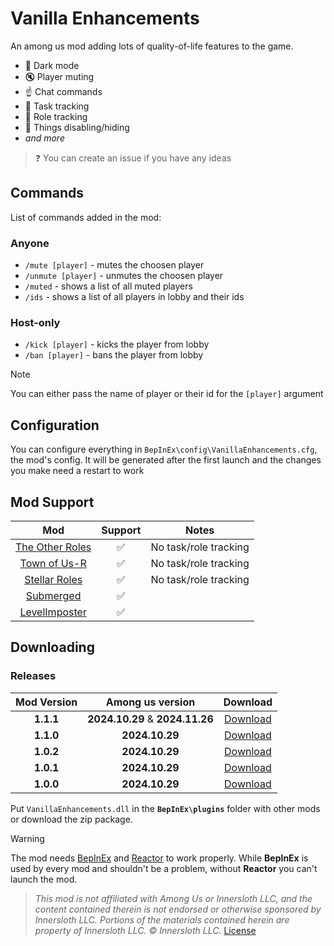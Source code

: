# Vanilla Enhancements

An among us mod adding lots of quality-of-life features to the game.

- 🌙 Dark mode
- 🔇 Player muting
- ☝️ Chat commands
- 📝 Task tracking
- 👤 Role tracking
- 👀 Things disabling/hiding
- *and more*

> ❓
> You can create an issue if you have any ideas

## Commands
List of commands added in the mod:
### Anyone
- `/mute [player]` - mutes the choosen player
- `/unmute [player]` - unmutes the choosen player
- `/muted` - shows a list of all muted players
- `/ids` - shows a list of all players in lobby and their ids
### Host-only
- `/kick [player]` - kicks the player from lobby
- `/ban [player]` - bans the player from lobby
> [!Note]
> You can either pass the name of player or their id for the `[player]` argument 


## Configuration
You can configure everything in `BepInEx\config\VanillaEnhancements.cfg`, the mod's config.
It will be generated after the first launch and the changes you make need a restart to work


## Mod Support
| Mod | Support | Notes |
|:-:|:-:|:-:|
| [The Other Roles](https://github.com/TheOtherRolesAU/TheOtherRoles) | ✅ | No task/role tracking |
| [Town of Us-R](https://github.com/eDonnes124/Town-Of-Us-R) | ✅ | No task/role tracking |
| [Stellar Roles](https://github.com/Mr-Fluuff/StellarRolesAU) | ✅ | No task/role tracking |
| [Submerged](https://github.com/SubmergedAmongUs/Submerged) | ✅ |  |
| [LevelImposter](https://github.com/DigiWorm0/LevelImposter) | ✅ |  |

## Downloading
### Releases
| Mod Version | Among us version | Download |
|:-:|:-:|:-:|
| **1.1.1** | **2024.10.29** & **2024.11.26** | [Download](https://github.com/xChipseq/VanillaEnhancements/releases/tag/1.1.1) |
| **1.1.0** | **2024.10.29** | [Download](https://github.com/xChipseq/VanillaEnhancements/releases/tag/1.1.0) |
| **1.0.2** | **2024.10.29** | [Download](https://github.com/xChipseq/VanillaEnhancements/releases/tag/1.0.2) |
| **1.0.1** | **2024.10.29** | [Download](https://github.com/xChipseq/VanillaEnhancements/releases/tag/1.0.1) |
| **1.0.0** | **2024.10.29** | [Download](https://github.com/xChipseq/VanillaEnhancements/releases/tag/1.0.0) |

Put `VanillaEnhancements.dll` in the **`BepInEx\plugins`** folder with other mods or download the zip package.
> [!Warning]
> The mod needs [BepInEx](https://builds.bepinex.dev/projects/bepinex_be) and [Reactor](https://github.com/nuclearpowered/reactor) to work properly. While **BepInEx** is used by every mod and shouldn't be a problem, without **Reactor** you can't launch the mod.

> *This mod is not affiliated with Among Us or Innersloth LLC, and the content contained therein is not endorsed or otherwise sponsored by Innersloth LLC. Portions of the materials contained herein are property of Innersloth LLC. © Innersloth LLC.*
> [License](./LICENSE)
